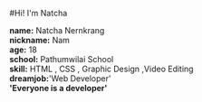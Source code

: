 #Hi! I'm Natcha

<b>name:</b> Natcha Nernkrang <br>
<b>nickname:</b> Nam <br>
<b>age:</b> 18 <br>
<b>school:</b> Pathumwilai School <br>
<b>skill:</b> HTML , CSS , Graphic Design ,Video Editing <br>
<b>dreamjob:</b>'Web Developer' <br>
<b>'Everyone is a developer'</b>
<!---
kevzen96/kevzen96 is a ✨ special ✨ repository because its `README.md` (this file) appears on your GitHub profile.
You can click the Preview link to take a look at your changes.
--->
